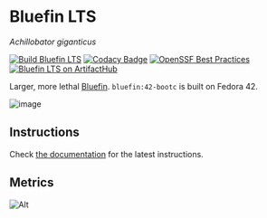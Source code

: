 # Bluefin LTS
*Achillobator giganticus*

[![Build Bluefin LTS](https://github.com/ublue-os/bluefin-lts/actions/workflows/build-regular.yml/badge.svg)](https://github.com/ublue-os/bluefin-lts/actions/workflows/build-regular.yml)
[![Codacy Badge](https://app.codacy.com/project/badge/Grade/13d42ded3cf54250a71ad05aca7d5961)](https://app.codacy.com/gh/ublue-os/bluefin-lts/dashboard?utm_source=gh&utm_medium=referral&utm_content=&utm_campaign=Badge_grade)
[![OpenSSF Best Practices](https://www.bestpractices.dev/projects/10098/badge)](https://www.bestpractices.dev/projects/10098)
[![Bluefin LTS on ArtifactHub](https://img.shields.io/endpoint?url=https://artifacthub.io/badge/repository/bluefin)](https://artifacthub.io/packages/container/bluefin/bluefin)

Larger, more lethal [Bluefin](https://projectbluefin.io). `bluefin:42-bootc` is built on Fedora 42.

![image](https://github.com/user-attachments/assets/2e160934-44e6-4aee-b2b8-accb3bcf0a41)

## Instructions

Check [the documentation](https://docs.projectbluefin.io/lts) for the latest instructions.

## Metrics

![Alt](https://repobeats.axiom.co/api/embed/3e29c59ccd003fe1939ce0bdfccdee2b14203541.svg "Repobeats analytics image")
